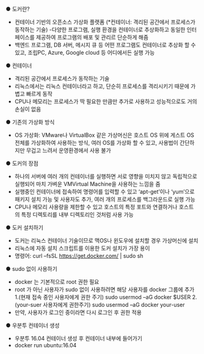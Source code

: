 ● 도커란?
- 컨테이너 기반의 오픈소스 가상화 플랫폼
(*컨테이너: 격리된 공간에서 프로세스가 동작하는 기술)
-다양한 프로그램, 실행 환경을 컨테이너로 추상화하고 동일한 인터페이스를 제공하여 프로그램의 배포 및 관리르 단순하게 해줌
- 백엔드 프로그램, DB 서버, 메시지 큐 등 어떤 프로그램도 컨테이너로 추상화 할 수 있고, 조립PC, Azure, Google cloud 등 어디에서든 실행 가능

● 컨테이너
- 격리된 공간에서 프로세스가 동작하는 기술
- 리눅스에서는 리눅스 컨테이너라고 하고, 단순히 프로세스를 격리시키기 때문에 가볍고 빠르게 동작
- CPU나 메모리는 프로세스가 딱 필요한 만큼만 추가로 사용하고 성능적으로도 거의 손실이 없음

● 기존의 가상화 방식
- OS 가상화: VMware나 VirtualBox 같은 가상머신은 호스트 OS 위에 게스트 OS 전체를 가상화하여 사용하는 방식, 여러 OS를 가상화 할 수 있고, 사용법이 간단하지만 무겁고 느려서 운영환경에서 사용 불가

● 도커의 장점
- 하나의 서버에 여러 개의 컨테이너를 실행하면 서로 영향을 미치지 않고 독립적으로 실행되어 마치 가벼운 VMVirtual Machine을 사용하는 느낌을 줌
- 실행중인 컨테이너에 접속하여 명령어를 입력할 수 있고 ‘apt-get’이나 ‘yum’으로 패키지 설치 가능 및 사용자도 추가, 여러 개의 프로세스를 백그라운드로 실행 가능
- CPU나 메모리 사용량을 제한할 수 있고 호스트의 특정 포트와 연결하거나 호스트의 특정 디렉토리를 내부 디렉토리인 것처럼 사용 가능

● 도커 설치하기
- 도커는 리눅스 컨테이너 기술이므로 맥OS나 윈도우에 설치할 경우 가상머신에 설치
- 리눅스에 자동 설치 스크립트를 이용한 도커 설치가 가장 용이
- 명령어: curl –fsSL https://get.docker.com/ | sudo sh 

● sudo 없이 사용하기
- docker 는 기본적으로 root 권한 필요
- root 가 아닌 사용자가 sudo 없이 사용하려면 해당 사용자를 docker 그룹에 추가
 1.(현재 접속 중인 사용자에게 권한 주기) sudo usermod –aG docker $USER
2.(your-suer 사용자에게 권한주기) sudo usermod –aG docker your-user
- 만약, 사용자가 로그인 중이라면 다시 로그인 후 권한 적용

● 우분투 컨테이너 생성
- 우분투 16.04 컨테이너 생성 후 컨테이너 내부에 들어가기
- docker run ubuntu:16.04
